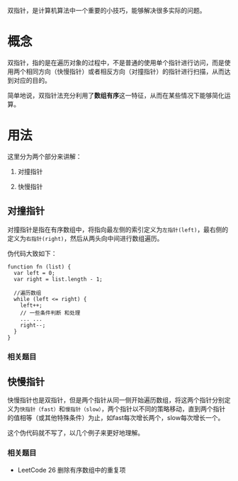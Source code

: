 双指针，是计算机算法中一个重要的小技巧，能够解决很多实际的问题。

# 概念

双指针，指的是在遍历对象的过程中，不是普通的使用单个指针进行访问，而是使用两个相同方向（快慢指针）或者相反方向（对撞指针）的指针进行扫描，从而达到对应的目的。

简单地说，双指针法充分利用了**数组有序**这一特征，从而在某些情况下能够简化运算。



# 用法

这里分为两个部分来讲解：

1. 对撞指针

2. 快慢指针

## 对撞指针

对撞指针是指在有序数组中，将指向最左侧的索引定义为`左指针(left)`，最右侧的定义为`右指针(right)`，然后从两头向中间进行数组遍历。

伪代码大致如下：

```text
function fn (list) {
  var left = 0;
  var right = list.length - 1;

  //遍历数组
  while (left <= right) {
    left++;
    // 一些条件判断 和处理
    ... ...
    right--;
  }
}
```

### 相关题目



## 快慢指针

快慢指针也是双指针，但是两个指针从同一侧开始遍历数组，将这两个指针分别定义为`快指针（fast）`和`慢指针（slow）`，两个指针以不同的策略移动，直到两个指针的值相等（或其他特殊条件）为止，如fast每次增长两个，slow每次增长一个。

这个伪代码就不写了，以几个例子来更好地理解。

### 相关题目

- LeetCode 26 删除有序数组中的重复项